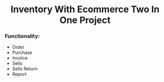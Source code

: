 <h1 style="text-align: center">Inventory With Ecommerce Two In One Project</h1>
<h3>Functionality:</h3>
<ul>
<li>Order</li>
<li>Purchase</li>
<li>Invoice</li>
<li>Sells</li>
<li>Sells Return</li>
<li>Report</li>
</ul>